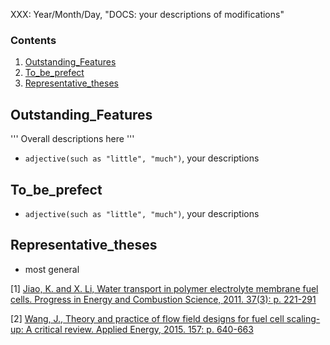 XXX: Year/Month/Day, "DOCS: your descriptions of modifications"


### Contents

1. [Outstanding_Features](#feats)
2. [To_be_prefect](#yourwork)
3. [Representative_theses](#representatives)

## Outstanding_Features<a name="feats"></a>

'''
Overall descriptions here
'''

* `adjective(such as "little", "much")`, your descriptions

## To_be_prefect<a name="yourwork"></a>

* `adjective(such as "little", "much")`, your descriptions

## Representative_theses<a name="representatives"></a>

* most general

[1] [Jiao, K. and X. Li, Water transport in polymer electrolyte membrane fuel cells. Progress in Energy and Combustion Science, 2011. 37(3): p. 221-291](https://www.sciencedirect.com/science/article/pii/S0360128510000511)

[2] [Wang, J., Theory and practice of flow field designs for fuel cell scaling-up: A critical review. Applied Energy, 2015. 157: p. 640-663](https://www.sciencedirect.com/science/article/pii/S0306261915000380)

<!-- 6. [To-dos](#to-dos) -->
<!-- ## To-dos<a name="to-dos"></a>

:memo: the overall descriptions of your first to-do

* detail description

* ... -->
